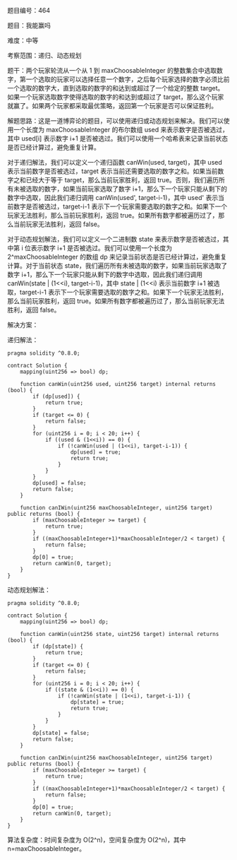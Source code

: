 题目编号：464

题目：我能赢吗

难度：中等

考察范围：递归、动态规划

题干：两个玩家轮流从一个从 1 到 maxChoosableInteger 的整数集合中选取数字，第一个选取的玩家可以选择任意一个数字，之后每个玩家选择的数字必须比前一个选取的数字大，直到选取的数字的和达到或超过了一个给定的整数 target。如果一个玩家选取数字使得选取的数字的和达到或超过了 target，那么这个玩家就赢了。如果两个玩家都采取最优策略，返回第一个玩家是否可以保证胜利。

解题思路：这是一道博弈论的题目，可以使用递归或动态规划来解决。我们可以使用一个长度为 maxChoosableInteger 的布尔数组 used 来表示数字是否被选过，其中 used[i] 表示数字 i+1 是否被选过。我们可以使用一个哈希表来记录当前状态是否已经计算过，避免重复计算。

对于递归解法，我们可以定义一个递归函数 canWin(used, target)，其中 used 表示当前数字是否被选过，target 表示当前还需要选取的数字之和。如果当前数字之和已经大于等于 target，那么当前玩家胜利，返回 true。否则，我们遍历所有未被选取的数字，如果当前玩家选取了数字 i+1，那么下一个玩家只能从剩下的数字中选取，因此我们递归调用 canWin(used', target-i-1)，其中 used' 表示当前数字是否被选过，target-i-1 表示下一个玩家需要选取的数字之和。如果下一个玩家无法胜利，那么当前玩家胜利，返回 true。如果所有数字都被遍历过了，那么当前玩家无法胜利，返回 false。

对于动态规划解法，我们可以定义一个二进制数 state 来表示数字是否被选过，其中第 i 位表示数字 i+1 是否被选过。我们可以使用一个长度为 2^maxChoosableInteger 的数组 dp 来记录当前状态是否已经计算过，避免重复计算。对于当前状态 state，我们遍历所有未被选取的数字，如果当前玩家选取了数字 i+1，那么下一个玩家只能从剩下的数字中选取，因此我们递归调用 canWin(state | (1<<i), target-i-1)，其中 state | (1<<i) 表示当前数字 i+1 被选取，target-i-1 表示下一个玩家需要选取的数字之和。如果下一个玩家无法胜利，那么当前玩家胜利，返回 true。如果所有数字都被遍历过了，那么当前玩家无法胜利，返回 false。

解决方案：

递归解法：

```
pragma solidity ^0.8.0;

contract Solution {
    mapping(uint256 => bool) dp;
    
    function canWin(uint256 used, uint256 target) internal returns (bool) {
        if (dp[used]) {
            return true;
        }
        if (target <= 0) {
            return false;
        }
        for (uint256 i = 0; i < 20; i++) {
            if ((used & (1<<i)) == 0) {
                if (!canWin(used | (1<<i), target-i-1)) {
                    dp[used] = true;
                    return true;
                }
            }
        }
        dp[used] = false;
        return false;
    }
    
    function canIWin(uint256 maxChoosableInteger, uint256 target) public returns (bool) {
        if (maxChoosableInteger >= target) {
            return true;
        }
        if ((maxChoosableInteger+1)*maxChoosableInteger/2 < target) {
            return false;
        }
        dp[0] = true;
        return canWin(0, target);
    }
}
```

动态规划解法：

```
pragma solidity ^0.8.0;

contract Solution {
    mapping(uint256 => bool) dp;
    
    function canWin(uint256 state, uint256 target) internal returns (bool) {
        if (dp[state]) {
            return true;
        }
        if (target <= 0) {
            return false;
        }
        for (uint256 i = 0; i < 20; i++) {
            if ((state & (1<<i)) == 0) {
                if (!canWin(state | (1<<i), target-i-1)) {
                    dp[state] = true;
                    return true;
                }
            }
        }
        dp[state] = false;
        return false;
    }
    
    function canIWin(uint256 maxChoosableInteger, uint256 target) public returns (bool) {
        if (maxChoosableInteger >= target) {
            return true;
        }
        if ((maxChoosableInteger+1)*maxChoosableInteger/2 < target) {
            return false;
        }
        dp[0] = true;
        return canWin(0, target);
    }
}
```

算法复杂度：时间复杂度为 O(2^n)，空间复杂度为 O(2^n)，其中 n=maxChoosableInteger。
